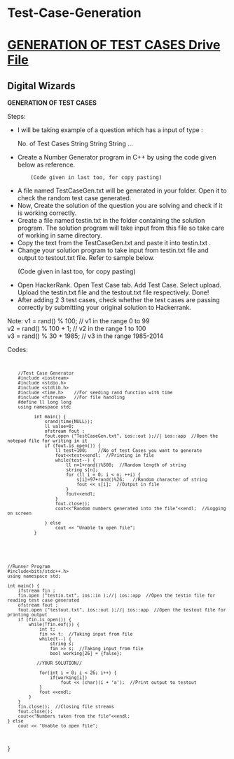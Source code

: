 # Test-Case-Generation

<h1><a href="https://docs.google.com/document/d/1AWGXQz_KbrqVKnBn61HwERt3_f3SOa9gem8Lrs6Fk-M/edit?usp=sharing">GENERATION OF TEST CASES Drive File</a></h1>


<h2>Digital Wizards</h2>
<b>GENERATION OF TEST CASES </b>

Steps:
<ul>
  <li>
I will be taking example of a question which has a input of type :

No. of Test Cases
String 
String
String
…
</li>
<li>
Create a Number Generator program in C++ by using the code given below as reference.

        (Code given in last too, for copy pasting)
  </li>
  <li>
A file named TestCaseGen.txt will be generated in your folder. Open it to check the random test case generated.
</li>
<li>
Now, Create the solution of the question you are solving and check if it is working correctly.
  </li>
  <li>
Create a file named testin.txt in the folder containing the solution program. The solution program will take input from this file so take care of working in same directory.
  </li>
  <li>
Copy the text from the TestCaseGen.txt and paste it into testin.txt .
  </li>
  <li>
Change your solution program to take input from testin.txt file and output to testout.txt file. Refer to sample below.

(Code given in last too, for copy pasting)
</li>
<li>
Open HackerRank. Open Test Case tab. Add Test Case. Select upload. Upload the testin.txt file and the testout.txt file respectively. Done!
  </li>
  <li>
After adding 2 3 test cases, check whether the test cases are passing correctly by submitting your original solution to Hackerrank.
  </li>
</ul>

Note:
v1 = rand() % 100;         // v1 in the range 0 to 99 <br>
v2 = rand() % 100 + 1;     // v2 in the range 1 to 100 <br>
v3 = rand() % 30 + 1985;   // v3 in the range 1985-2014 <br>

Codes:
<code>
  
        //Test Case Generator
        #include <iostream>
        #include <stdio.h>
        #include <stdlib.h>
        #include <time.h>    //For seeding rand function with time
        #include <fstream>   //For file handling
        #define ll long long
        using namespace std;

              int main() {
                  srand(time(NULL));
                  ll value=0;
                  ofstream fout ;
                  fout.open ("TestCaseGen.txt", ios::out );//| ios::app  //Open the notepad file for writing in it
                  if (fout.is_open()) {
                      ll test=100;    //No of test Cases you want to generate
                      fout<<test<<endl;  //Printing in file
                      while(test--) {
                          ll n=1+rand()%500;  //Random length of string
                          string s[n];
                          for (ll i = 0; i < n; ++i) {
                              s[i]=97+rand()%26;   //Random character of string
                              fout << s[i];  //Output in file
                          }
                          fout<<endl;
                      }
                      fout.close();
                      cout<<"Random numbers generated into the file"<<endl;  //Logging on screen

                  } else
                      cout << "Unable to open file";
              }
</code>
<code>
  
    //Runner Program
    #include<bits/stdc++.h>
    using namespace std;

    int main() {
        ifstream fin ;
        fin.open ("testin.txt", ios::in );//| ios::app  //Open the testin file for reading test case generated
        ofstream fout ;
        fout.open ("testout.txt", ios::out );//| ios::app  //Open the testout file for printing output
        if (fin.is_open()) {
            while(!fin.eof()) {
                int t;
                fin >> t;  //Taking input from file
                while(t--) {
                    string s;
                    fin >> s;  //Taking input from file
                    bool working[26] = {false};
               
               //YOUR SOLUTION//
               
                for(int i = 0; i < 26; i++) {
                    if(working[i])
                        fout << (char)(i + 'a');  //Print output to testout
                }
                fout <<endl;
            }           
        }
        fin.close();  //Closing file streams
        fout.close();
        cout<<"Numbers taken from the file"<<endl;
    } else
        cout << "Unable to open file";
}
</code>
